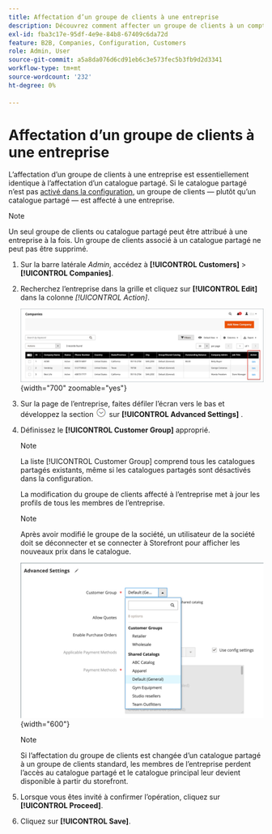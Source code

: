 ```yaml
---
title: Affectation d’un groupe de clients à une entreprise
description: Découvrez comment affecter un groupe de clients à un compte d’entreprise dans votre boutique Adobe Commerce.
exl-id: fba3c17e-95df-4e9e-84b8-67409c6da72d
feature: B2B, Companies, Configuration, Customers
role: Admin, User
source-git-commit: a5a8da076d6cd91eb6c3e573fec5b3fb9d2d3341
workflow-type: tm+mt
source-wordcount: '232'
ht-degree: 0%

---
```


# Affectation d’un groupe de clients à une entreprise

L’affectation d’un groupe de clients à une entreprise est essentiellement identique à l’affectation d’un catalogue partagé. Si le catalogue partagé n’est pas [activé dans la configuration](enable-basic-features.md), un groupe de clients — plutôt qu’un catalogue partagé — est affecté à une entreprise.

>[!NOTE]
>
> Un seul groupe de clients ou catalogue partagé peut être attribué à une entreprise à la fois. Un groupe de clients associé à un catalogue partagé ne peut pas être supprimé.

1. Sur la barre latérale _Admin_, accédez à **[!UICONTROL Customers]** > **[!UICONTROL Companies]**.

1. Recherchez l’entreprise dans la grille et cliquez sur **[!UICONTROL Edit]** dans la colonne _[!UICONTROL Action]_.

   ![Modifier la société](./assets/companies-grid-edit.png){width="700" zoomable="yes"}

1. Sur la page de l’entreprise, faites défiler l’écran vers le bas et développez la section ![Sélecteur d’extension](../assets/icon-display-expand.png) sur **[!UICONTROL Advanced Settings]** .

1. Définissez le **[!UICONTROL Customer Group]** approprié.

   >[!NOTE]
   >
   >La liste [!UICONTROL Customer Group] comprend tous les catalogues partagés existants, même si les catalogues partagés sont désactivés dans la configuration.

   La modification du groupe de clients affecté à l’entreprise met à jour les profils de tous les membres de l’entreprise.

   >[!NOTE]
   >
   >Après avoir modifié le groupe de la société, un utilisateur de la société doit se déconnecter et se connecter à Storefront pour afficher les nouveaux prix dans le catalogue.

   ![Modifier le groupe de clients ou le catalogue partagé](./assets/company-advanced-settings-customer-group-admin.png){width="600"}

   >[!NOTE]
   >
   >Si l’affectation du groupe de clients est changée d’un catalogue partagé à un groupe de clients standard, les membres de l’entreprise perdent l’accès au catalogue partagé et le catalogue principal leur devient disponible à partir du storefront.

1. Lorsque vous êtes invité à confirmer l’opération, cliquez sur **[!UICONTROL Proceed]**.

1. Cliquez sur **[!UICONTROL Save]**.
